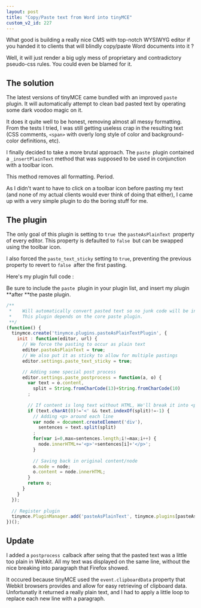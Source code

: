 ```yaml
---
layout: post
title: "Copy/Paste text from Word into tinyMCE"
custom_v2_id: 227
---
```


What good is building a really nice CMS with top-notch WYSIWYG editor if you
handed it to clients that will blindly copy/paste Word documents into it ?

Well, it will just render a big ugly mess of proprietary and contradictory
pseudo-css rules. You could even be blamed for it.

## The solution

The latest versions of tinyMCE came bundled with an improved `paste `plugin.
It will automatically attempt to clean bad pasted text by operating some dark
voodoo magic on it.

It does it quite well to be honest, removing almost all messy formatting. From
the tests I tried, I was still getting useless crap in the resulting text (CSS
comments, `<span>` with overly long style of color and background-color
definitions, etc).

I finally decided to take a more brutal approach. The `paste `plugin contained
a `_insertPlainText` method that was supposed to be used in conjunction with a
toolbar icon.

This method removes all formatting. Period.

As I didn't want to have to click on a toolbar icon before pasting my text
(and none of my actual clients would ever think of doing that either), I came
up with a very simple plugin to do the boring stuff for me.

## The plugin

The only goal of this plugin is setting to `true `the `pasteAsPlainText
`property of every editor. This property is defaulted to `false `but can be
swapped using the toolbar icon.

I also forced the `paste_text_sticky` setting to `true`, preventing the
previous property to revert to `false `after the first pasting.

Here's my plugin full code :

Be sure to include the `paste `plugin in your plugin list, and insert my
plugin **after **the paste plugin.

    
```js
/**  
 *    Will automatically convert pasted text so no junk code will be included.  
 *    This plugin depends on the core paste plugin.  
 **/  
(function() {  
  tinymce.create('tinymce.plugins.pasteAsPlainTextPlugin', {  
    init : function(editor, url) {  
      // We force the pasting to occur as plain text  
      editor.pasteAsPlainText = true;  
      // We also put it as sticky to allow for multiple pastings  
      editor.settings.paste_text_sticky = true;  

      // Adding some special post process  
      editor.settings.paste_postprocess = function(a, o) {  
        var text = o.content,  
          split = String.fromCharCode(13)+String.fromCharCode(10)  
        ;  
  
        // If content is long text without HTML, We'll break it into <p>ieces  
        if (text.charAt(0)!='<' && text.indexOf(split)!=-1) {  
          // Adding <p> around each line  
          var node = document.createElement('div'),  
            sentences = text.split(split)  
          ;  
          for(var i=0,max=sentences.length;i!=max;i++) {  
            node.innerHTML+='<p>'+sentences[i]+'</p>';  
          }  
  
          // Saving back in original content/node  
          o.node = node;  
          o.content = node.innerHTML;  
        }  
        return o;  
      }  
    }  
  });  
  
  // Register plugin  
  tinymce.PluginManager.add('pasteAsPlainText', tinymce.plugins[pasteAsPlainTextPlugin]);  
})();  
```
    

## Update

I added a `postprocess `calback after seing that the pasted text was a little
too plain in Webkit. All my text was displayed on the same line, without the
nice breaking into paragraph that Firefox showed.

It occured because tinyMCE used the `event.clipboardData` property that Webkit
browsers provides and allow for easy retrieving of clipboard data.
Unfortunatly it returned a really plain text, and I had to apply a little loop
to replace each new line with a paragraph.

